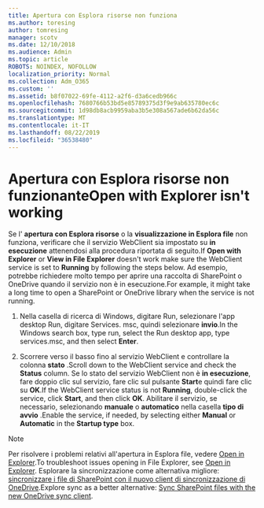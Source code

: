 ```yaml
---
title: Apertura con Esplora risorse non funziona
ms.author: toresing
author: tomresing
manager: scotv
ms.date: 12/10/2018
ms.audience: Admin
ms.topic: article
ROBOTS: NOINDEX, NOFOLLOW
localization_priority: Normal
ms.collection: Adm_O365
ms.custom: ''
ms.assetid: b8f07022-69fe-4112-a2f6-d3a6cedb966c
ms.openlocfilehash: 7680766b53bd5e85789375d3f9e9ab635780ec6c
ms.sourcegitcommit: 1d98db8acb9959aba3b5e308a567ade6b62da56c
ms.translationtype: MT
ms.contentlocale: it-IT
ms.lasthandoff: 08/22/2019
ms.locfileid: "36538480"
---
```

# <a name="open-with-explorer-isnt-working"></a><span data-ttu-id="6eff7-102">Apertura con Esplora risorse non funzionante</span><span class="sxs-lookup"><span data-stu-id="6eff7-102">Open with Explorer isn't working</span></span>

<span data-ttu-id="6eff7-103">Se l' **apertura con Esplora risorse** o la **visualizzazione in Esplora file** non funziona, verificare che il servizio WebClient sia impostato su **in esecuzione** attenendosi alla procedura riportata di seguito.</span><span class="sxs-lookup"><span data-stu-id="6eff7-103">If **Open with Explorer** or **View in File Explorer** doesn't work make sure the WebClient service is set to **Running** by following the steps below.</span></span> <span data-ttu-id="6eff7-104">Ad esempio, potrebbe richiedere molto tempo per aprire una raccolta di SharePoint o OneDrive quando il servizio non è in esecuzione.</span><span class="sxs-lookup"><span data-stu-id="6eff7-104">For example, it might take a long time to open a SharePoint or OneDrive library when the service is not running.</span></span> 
  
1. <span data-ttu-id="6eff7-105">Nella casella di ricerca di Windows, digitare Run, selezionare l'app desktop Run, digitare Services. msc, quindi selezionare **invio**.</span><span class="sxs-lookup"><span data-stu-id="6eff7-105">In the Windows search box, type run, select the Run desktop app, type services.msc, and then select **Enter**.</span></span>
    
2. <span data-ttu-id="6eff7-106">Scorrere verso il basso fino al servizio WebClient e controllare la colonna **stato** .</span><span class="sxs-lookup"><span data-stu-id="6eff7-106">Scroll down to the WebClient service and check the **Status** column.</span></span> <span data-ttu-id="6eff7-107">Se lo stato del servizio WebClient non è **in esecuzione**, fare doppio clic sul servizio, fare clic sul pulsante **Start**e quindi fare clic su **OK**.</span><span class="sxs-lookup"><span data-stu-id="6eff7-107">If the WebClient service status is not **Running**, double-click the service, click **Start**, and then click **OK**.</span></span> <span data-ttu-id="6eff7-108">Abilitare il servizio, se necessario, selezionando **manuale** o **automatico** nella casella **tipo di avvio** .</span><span class="sxs-lookup"><span data-stu-id="6eff7-108">Enable the service, if needed, by selecting either **Manual** or **Automatic** in the **Startup type** box.</span></span> 
    
> [!NOTE]
> <span data-ttu-id="6eff7-109">Per risolvere i problemi relativi all'apertura in Esplora file, vedere [Open in Explorer](https://go.microsoft.com/fwlink/?linkid=871665).</span><span class="sxs-lookup"><span data-stu-id="6eff7-109">To troubleshoot issues opening in File Explorer, see [Open in Explorer](https://go.microsoft.com/fwlink/?linkid=871665).</span></span> <span data-ttu-id="6eff7-110">Esplorare la sincronizzazione come alternativa migliore: [sincronizzare i file di SharePoint con il nuovo client di sincronizzazione di OneDrive](https://go.microsoft.com/fwlink/?linkid=871666).</span><span class="sxs-lookup"><span data-stu-id="6eff7-110">Explore sync as a better alternative: [Sync SharePoint files with the new OneDrive sync client](https://go.microsoft.com/fwlink/?linkid=871666).</span></span> 
  


